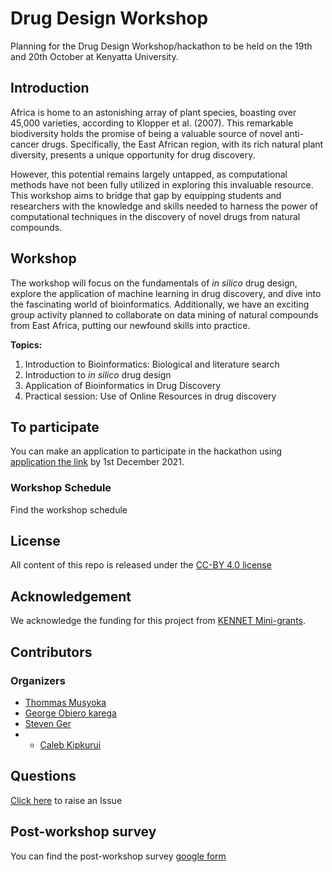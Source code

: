 # Drug Design Workshop

Planning for the Drug Design Workshop/hackathon to be held on the 19th and 20th October at Kenyatta University. 

## Introduction
Africa is home to an astonishing array of plant species, boasting over 45,000 varieties, according to Klopper et al. (2007). This remarkable biodiversity holds the promise of being a valuable source of novel anti-cancer drugs. Specifically, the East African region, with its rich natural plant diversity, presents a unique opportunity for drug discovery.

However, this potential remains largely untapped, as computational methods have not been fully utilized in exploring this invaluable resource. This workshop aims to bridge that gap by equipping students and researchers with the knowledge and skills needed to harness the power of computational techniques in the discovery of novel drugs from natural compounds.

## Workshop
The workshop will focus on the fundamentals of _in silico_ drug design, explore the application of machine learning in drug discovery, and dive into the fascinating world of bioinformatics. Additionally, we have an exciting group activity planned to collaborate on data mining of natural compounds from East Africa, putting our newfound skills into practice.

**Topics:**
1. Introduction to Bioinformatics: Biological and literature search
2. Introduction to _in silico_ drug design
3. Application of Bioinformatics in Drug Discovery
4. Practical session: Use of Online Resources in drug discovery 

## To participate
You can make an application to participate in the hackathon using [application the link](https://forms.gle/2r3Qccs18wLmaMVZ6) by 1st December 2021.

### Workshop Schedule
Find the workshop schedule

## License
All content of this repo is released under the [CC-BY 4.0 license](https://creativecommons.org/licenses/by/4.0/legalcode)

## Acknowledgement
We acknowledge the funding for this project from [KENNET Mini-grants](https://kenet.or.ke/content/kenet-awards-11-small-research-grants-stem-early-career-research-grantee-teams). 


## Contributors
### Organizers
- [Thommas Musyoka]()
- [George Obiero karega]()
- [Steven Ger]()
- - [Caleb Kipkurui](https://github.com/kipkurui)

## Questions
[Click here](https://github.com/kipkurui/drug_design_workshop/issues/new) to raise an Issue


## Post-workshop survey
You can find the post-workshop survey [google form]()
